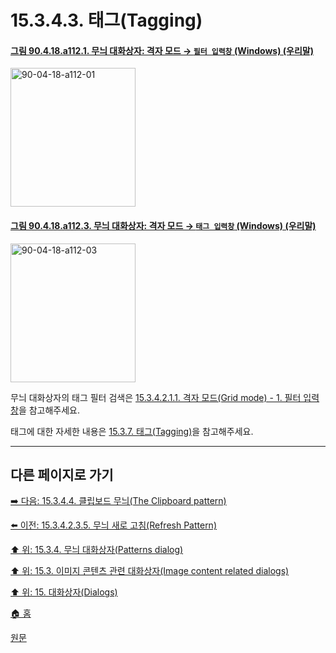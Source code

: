 # 15.3.4.3. 태그(Tagging)

<a id="90-04-18-a112-01"></a>

#### [그림 90.4.18.a112.1. 무늬 대화상자: 격자 모드 → `필터 입력창` (Windows) (우리말)](./90-04-0018-patterns.md#90-04-18-a112-01)
<img width="200" height="222" alt="90-04-18-a112-01" src="https://github.com/user-attachments/assets/9a8e8b6d-e6fd-4dd4-99a4-74311334e55b" />

<a id="90-04-18-a112-03"></a>

#### [그림 90.4.18.a112.3. 무늬 대화상자: 격자 모드 → `태그 입력창` (Windows) (우리말)](./90-04-0018-patterns.md#90-04-18-a112-03)
<img width="200" height="222" alt="90-04-18-a112-03" src="https://github.com/user-attachments/assets/edba1fbb-20ea-44fd-8271-b7cbb24ec841" />

무늬 대화상자의 태그 필터 검색은 [15.3.4.2.1.1. 격자 모드(Grid mode) - 1. 필터 입력창](./15-03-04-02-01-01-grid_mode.md#15-03-04-02-01-01-s1)을 참고해주세요.

태그에 대한 자세한 내용은 [15.3.7. 태그(Tagging)](./15-03-07-00-tagging.md)을 참고해주세요.

***

## 다른 페이지로 가기

[➡️ 다음: 15.3.4.4. 클립보드 무늬(The Clipboard pattern)](./15-03-04-04-the_clipboard_pattern.md)

[⬅️ 이전: 15.3.4.2.3.5. 무늬 새로 고침(Refresh Pattern)](./15-03-04-02-03-05-refresh_pattern.md)

[⬆️ 위: 15.3.4. 무늬 대화상자(Patterns dialog)](./15-03-04-00-patterns_dialog.md)

[⬆️ 위: 15.3. 이미지 콘텐츠 관련 대화상자(Image content related dialogs)](./15-03-00-image-content-related-dialogs.md)

[⬆️ 위: 15. 대화상자(Dialogs)](./15-00-dialogs.md)

[🏠 홈](./00-home.md)

[원문](https://docs.gimp.org/2.10/ko/gimp-pattern-dialog.html#gimp-patterns-dialog-tags)